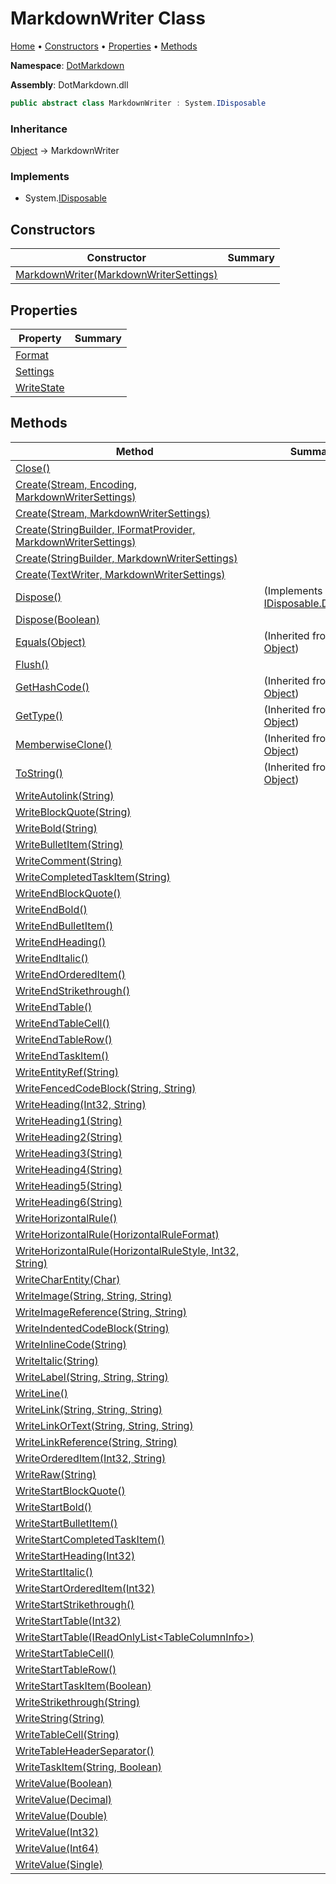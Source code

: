 # MarkdownWriter Class

[Home](../../README.md) &#x2022; [Constructors](#constructors) &#x2022; [Properties](#properties) &#x2022; [Methods](#methods)

**Namespace**: [DotMarkdown](../README.md)

**Assembly**: DotMarkdown\.dll

```csharp
public abstract class MarkdownWriter : System.IDisposable
```

### Inheritance

[Object](https://docs.microsoft.com/en-us/dotnet/api/system.object) &#x2192; MarkdownWriter

### Implements

* System\.[IDisposable](https://docs.microsoft.com/en-us/dotnet/api/system.idisposable)

## Constructors

| Constructor | Summary |
| ----------- | ------- |
| [MarkdownWriter(MarkdownWriterSettings)](-ctor/README.md) | |

## Properties

| Property | Summary |
| -------- | ------- |
| [Format](Format/README.md) | |
| [Settings](Settings/README.md) | |
| [WriteState](WriteState/README.md) | |

## Methods

| Method | Summary |
| ------ | ------- |
| [Close()](Close/README.md) | |
| [Create(Stream, Encoding, MarkdownWriterSettings)](Create/README.md#DotMarkdown_MarkdownWriter_Create_System_IO_Stream_System_Text_Encoding_DotMarkdown_MarkdownWriterSettings_) | |
| [Create(Stream, MarkdownWriterSettings)](Create/README.md#DotMarkdown_MarkdownWriter_Create_System_IO_Stream_DotMarkdown_MarkdownWriterSettings_) | |
| [Create(StringBuilder, IFormatProvider, MarkdownWriterSettings)](Create/README.md#DotMarkdown_MarkdownWriter_Create_System_Text_StringBuilder_System_IFormatProvider_DotMarkdown_MarkdownWriterSettings_) | |
| [Create(StringBuilder, MarkdownWriterSettings)](Create/README.md#DotMarkdown_MarkdownWriter_Create_System_Text_StringBuilder_DotMarkdown_MarkdownWriterSettings_) | |
| [Create(TextWriter, MarkdownWriterSettings)](Create/README.md#DotMarkdown_MarkdownWriter_Create_System_IO_TextWriter_DotMarkdown_MarkdownWriterSettings_) | |
| [Dispose()](Dispose/README.md#DotMarkdown_MarkdownWriter_Dispose) |  \(Implements [IDisposable.Dispose](https://docs.microsoft.com/en-us/dotnet/api/system.idisposable.dispose)\) |
| [Dispose(Boolean)](Dispose/README.md#DotMarkdown_MarkdownWriter_Dispose_System_Boolean_) | |
| [Equals(Object)](https://docs.microsoft.com/en-us/dotnet/api/system.object.equals) |  \(Inherited from [Object](https://docs.microsoft.com/en-us/dotnet/api/system.object)\) |
| [Flush()](Flush/README.md) | |
| [GetHashCode()](https://docs.microsoft.com/en-us/dotnet/api/system.object.gethashcode) |  \(Inherited from [Object](https://docs.microsoft.com/en-us/dotnet/api/system.object)\) |
| [GetType()](https://docs.microsoft.com/en-us/dotnet/api/system.object.gettype) |  \(Inherited from [Object](https://docs.microsoft.com/en-us/dotnet/api/system.object)\) |
| [MemberwiseClone()](https://docs.microsoft.com/en-us/dotnet/api/system.object.memberwiseclone) |  \(Inherited from [Object](https://docs.microsoft.com/en-us/dotnet/api/system.object)\) |
| [ToString()](https://docs.microsoft.com/en-us/dotnet/api/system.object.tostring) |  \(Inherited from [Object](https://docs.microsoft.com/en-us/dotnet/api/system.object)\) |
| [WriteAutolink(String)](WriteAutolink/README.md) | |
| [WriteBlockQuote(String)](WriteBlockQuote/README.md) | |
| [WriteBold(String)](WriteBold/README.md) | |
| [WriteBulletItem(String)](WriteBulletItem/README.md) | |
| [WriteComment(String)](WriteComment/README.md) | |
| [WriteCompletedTaskItem(String)](WriteCompletedTaskItem/README.md) | |
| [WriteEndBlockQuote()](WriteEndBlockQuote/README.md) | |
| [WriteEndBold()](WriteEndBold/README.md) | |
| [WriteEndBulletItem()](WriteEndBulletItem/README.md) | |
| [WriteEndHeading()](WriteEndHeading/README.md) | |
| [WriteEndItalic()](WriteEndItalic/README.md) | |
| [WriteEndOrderedItem()](WriteEndOrderedItem/README.md) | |
| [WriteEndStrikethrough()](WriteEndStrikethrough/README.md) | |
| [WriteEndTable()](WriteEndTable/README.md) | |
| [WriteEndTableCell()](WriteEndTableCell/README.md) | |
| [WriteEndTableRow()](WriteEndTableRow/README.md) | |
| [WriteEndTaskItem()](WriteEndTaskItem/README.md) | |
| [WriteEntityRef(String)](WriteEntityRef/README.md) | |
| [WriteFencedCodeBlock(String, String)](WriteFencedCodeBlock/README.md) | |
| [WriteHeading(Int32, String)](WriteHeading/README.md) | |
| [WriteHeading1(String)](WriteHeading1/README.md) | |
| [WriteHeading2(String)](WriteHeading2/README.md) | |
| [WriteHeading3(String)](WriteHeading3/README.md) | |
| [WriteHeading4(String)](WriteHeading4/README.md) | |
| [WriteHeading5(String)](WriteHeading5/README.md) | |
| [WriteHeading6(String)](WriteHeading6/README.md) | |
| [WriteHorizontalRule()](WriteHorizontalRule/README.md#DotMarkdown_MarkdownWriter_WriteHorizontalRule) | |
| [WriteHorizontalRule(HorizontalRuleFormat)](WriteHorizontalRule/README.md#DotMarkdown_MarkdownWriter_WriteHorizontalRule_DotMarkdown_HorizontalRuleFormat__) | |
| [WriteHorizontalRule(HorizontalRuleStyle, Int32, String)](WriteHorizontalRule/README.md#DotMarkdown_MarkdownWriter_WriteHorizontalRule_DotMarkdown_HorizontalRuleStyle_System_Int32_System_String_) | |
| [WriteCharEntity(Char)](WriteCharEntity/README.md) | |
| [WriteImage(String, String, String)](WriteImage/README.md) | |
| [WriteImageReference(String, String)](WriteImageReference/README.md) | |
| [WriteIndentedCodeBlock(String)](WriteIndentedCodeBlock/README.md) | |
| [WriteInlineCode(String)](WriteInlineCode/README.md) | |
| [WriteItalic(String)](WriteItalic/README.md) | |
| [WriteLabel(String, String, String)](WriteLabel/README.md) | |
| [WriteLine()](WriteLine/README.md) | |
| [WriteLink(String, String, String)](WriteLink/README.md) | |
| [WriteLinkOrText(String, String, String)](WriteLinkOrText/README.md) | |
| [WriteLinkReference(String, String)](WriteLinkReference/README.md) | |
| [WriteOrderedItem(Int32, String)](WriteOrderedItem/README.md) | |
| [WriteRaw(String)](WriteRaw/README.md) | |
| [WriteStartBlockQuote()](WriteStartBlockQuote/README.md) | |
| [WriteStartBold()](WriteStartBold/README.md) | |
| [WriteStartBulletItem()](WriteStartBulletItem/README.md) | |
| [WriteStartCompletedTaskItem()](WriteStartCompletedTaskItem/README.md) | |
| [WriteStartHeading(Int32)](WriteStartHeading/README.md) | |
| [WriteStartItalic()](WriteStartItalic/README.md) | |
| [WriteStartOrderedItem(Int32)](WriteStartOrderedItem/README.md) | |
| [WriteStartStrikethrough()](WriteStartStrikethrough/README.md) | |
| [WriteStartTable(Int32)](WriteStartTable/README.md#DotMarkdown_MarkdownWriter_WriteStartTable_System_Int32_) | |
| [WriteStartTable(IReadOnlyList\<TableColumnInfo>)](WriteStartTable/README.md#DotMarkdown_MarkdownWriter_WriteStartTable_System_Collections_Generic_IReadOnlyList_DotMarkdown_TableColumnInfo__) | |
| [WriteStartTableCell()](WriteStartTableCell/README.md) | |
| [WriteStartTableRow()](WriteStartTableRow/README.md) | |
| [WriteStartTaskItem(Boolean)](WriteStartTaskItem/README.md) | |
| [WriteStrikethrough(String)](WriteStrikethrough/README.md) | |
| [WriteString(String)](WriteString/README.md) | |
| [WriteTableCell(String)](WriteTableCell/README.md) | |
| [WriteTableHeaderSeparator()](WriteTableHeaderSeparator/README.md) | |
| [WriteTaskItem(String, Boolean)](WriteTaskItem/README.md) | |
| [WriteValue(Boolean)](WriteValue/README.md#DotMarkdown_MarkdownWriter_WriteValue_System_Boolean_) | |
| [WriteValue(Decimal)](WriteValue/README.md#DotMarkdown_MarkdownWriter_WriteValue_System_Decimal_) | |
| [WriteValue(Double)](WriteValue/README.md#DotMarkdown_MarkdownWriter_WriteValue_System_Double_) | |
| [WriteValue(Int32)](WriteValue/README.md#DotMarkdown_MarkdownWriter_WriteValue_System_Int32_) | |
| [WriteValue(Int64)](WriteValue/README.md#DotMarkdown_MarkdownWriter_WriteValue_System_Int64_) | |
| [WriteValue(Single)](WriteValue/README.md#DotMarkdown_MarkdownWriter_WriteValue_System_Single_) | |

